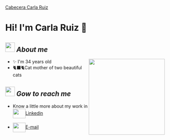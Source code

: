 [Cabecera Carla Ruiz](https://www.canva.com/design/DAGHbnCAgtQ/7okfvBCtfjee6ePbPNC4Ng/view)

<H1> Hi! I'm Carla Ruiz 👋</H1>

## <img src="https://media.giphy.com/media/ObNTw8Uzwy6KQ/giphy.gif" width="30px"/>&nbsp;***About me***
<img align= "right" width= "240" src= "https://pa1.narvii.com/6580/8098c6e9207376889eeb0532d9f5a0723c4d73f5_hq.gif"/>

- ✨ I'm 34 years old
- 🐈‍⬛🐈Cat mother of two beautiful cats

## <img src="https://media.giphy.com/media/ObNTw8Uzwy6KQ/giphy.gif" width="30px"/>&nbsp;***Gow to reach me***

-  Know a little more about my work in <a href="https://es.linkedin.com/in/carla-mar%C3%ADa-ruiz-iglesias-7a6a50160" target="blank"><img align="center" src="https://cdn.jsdelivr.net/npm/simple-icons@3.0.1/icons/linkedin.svg" alt="" height="30" width="40" />Linkedin</a>
- <a href="mailto:carlamariaruiz90@gmail.com " target="blank"><img align="center" src="https://cdn.jsdelivr.net/npm/simple-icons@3.0.1/icons/gmail.svg" alt="" height="30" width="40" />E-mail</a>

  <!----

<img align="right" width=300px alt="Unicorn" src="https://c.tenor.com/GN73MKBawZYAAAAi/busy-cute.gif" />
- 👀 I’m interested in ...
- 🌱 I’m currently learning ...
- 💞️ I’m looking to collaborate on ...
--->
